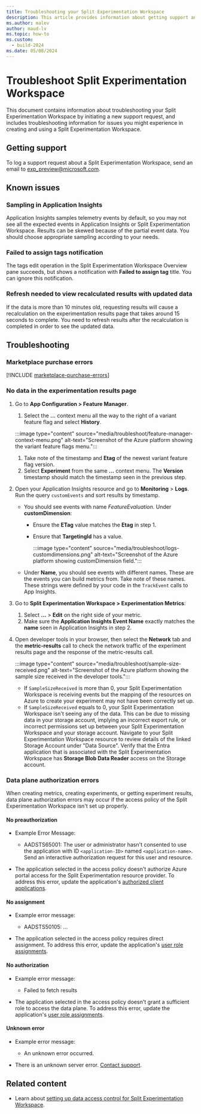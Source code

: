 ```yaml
---
title: Troubleshooting your Split Experimentation Workspace
description: This article provides information about getting support and troubleshooting a Split Experimentation Workspace.
ms.author: malev
author: maud-lv
ms.topic: how-to
ms.custom:
  - build-2024
ms.date: 05/08/2024
---
```


# Troubleshoot Split Experimentation Workspace

This document contains information about troubleshooting your Split Experimentation Workspace by initiating a new support request, and includes troubleshooting information for issues you might experience in creating and using a Split Experimentation Workspace.

## Getting support

To log a support request about a Split Experimentation Workspace, send an email to <exp_preview@microsoft.com>.

## Known issues

### Sampling in Application Insights

Application Insights samples telemetry events by default, so you may not see all the expected events in Application Insights or Split Experimentation Workspace. Results can be skewed because of the partial event data. You should choose appropriate sampling according to your needs.

### Failed to assign tags notification

The tags edit operation in the Split Experimentation Workspace Overview pane succeeds, but shows a notification with **Failed to assign tag** title. You can ignore this notification.

### Refresh needed to view recalculated results with updated data

If the data is more than 10 minutes old, requesting results will cause a recalculation on the experimentation results page that takes around 15 seconds to complete. You need to refresh results after the recalculation is completed in order to see the updated data.

## Troubleshooting

### Marketplace purchase errors

[!INCLUDE [marketplace-purchase-errors](../includes/marketplace-purchase-errors.md)]

### No data in the experimentation results page

1. Go to **App Configuration > Feature Manager**.
    1. Select the **...** context menu all the way to the right of a variant feature flag and select **History**.

      :::image type="content" source="media/troubleshoot/feature-manager-context-menu.png" alt-text="Screenshot of the Azure platform showing the variant feature flags menu.":::

    1. Take note of the timestamp and **Etag** of the newest variant feature flag version.
    1. Select **Experiment** from the same **...** context menu. The **Version** timestamp should match the timestamp seen in the previous step.

1. Open your Application Insights resource and go to **Monitoring** > **Logs**. Run the query `customEvents` and sort results by timestamp.

    - You should see events with name *FeatureEvaluation*. Under **customDimension**:
      - Ensure the **ETag** value matches the **Etag** in step 1.
      - Ensure that **TargetingId** has a value.

          :::image type="content" source="media/troubleshoot/logs-customdimensions.png" alt-text="Screenshot of the Azure platform showing customDimension field.":::

    - Under **Name**, you should see events with different names. These are the events you can build metrics from. Take note of these names. These strings were defined by your code in the `TrackEvent` calls to App Insights.

1. Go to **Split Experimentation Workspace > Experimentation Metrics**:
    1. Select **...** > **Edit** on the right side of your metric.
    1. Make sure the **Application Insights Event Name** exactly matches the **name** seen in Application Insights in step 2.

1. Open developer tools in your browser, then select the **Network** tab and the **metric-results** call to check the network traffic of the experiment results page and the response of the metric-results call.

      :::image type="content" source="media/troubleshoot/sample-size-received.png" alt-text="Screenshot of the Azure platform showing the sample size received in the developer tools.":::

    - If `SampleSizeReceived` is more than 0, your Split Experimentation Workspace is receiving events but the mapping of the resources on Azure to create your experiment may not have been correctly set up.
    - If `SampleSizeReceived` equals to 0, your Split Experimentation Workspace isn't seeing any of the data. This can be due to missing data in your storage account, implying an incorrect export rule, or incorrect permissions set up between your Split Experimentation Workspace and your storage account. Navigate to your Split Experimentation Workspace resource to review details of the linked Storage Account under "Data Source". Verify that the Entra application that is associated with the Split Experimentation Workspace has **Storage Blob Data Reader** access on the Storage account.

### Data plane authorization errors

When creating metrics, creating experiments, or getting experiment results, data plane authorization errors may occur if the access policy of the Split Experimentation Workspace isn't set up properly.

#### No preauthorization

- Example Error Message:
  - AADSTS65001: The user or administrator hasn't consented to use the application with ID `<application-ID>` named `<application-name>`. Send an interactive authorization request for this user and resource.

- The application selected in the access policy doesn't authorize Azure portal access for the Split Experimentation resource provider. To address this error, update the application's [authorized client applications](./how-to-set-up-data-access.md#allow-users-to-request-access-to-split-experimentation-from-azure-portal).

#### No assignment

- Example error message:
  - AADSTS50105: ...

- The application selected in the access policy requires direct assignment. To address this error, update the application's [user role assignments](./how-to-set-up-data-access.md#configure-user-and-role-assignments).

#### No authorization

- Example error message:
  - Failed to fetch results

- The application selected in the access policy doesn't grant a sufficient role to access the data plane. To address this error, update the application's [user role assignments](./how-to-set-up-data-access.md#configure-user-and-role-assignments).

#### Unknown error

- Example error message:
  - An unknown error occurred.

- There is an unknown server error. [Contact support](#getting-support).

## Related content

- Learn about [setting up data access control for Split Experimentation Workspace](./how-to-set-up-data-access.md).
